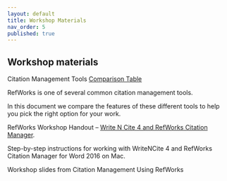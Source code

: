 ```yaml
---
layout: default
title: Workshop Materials
nav_order: 5
published: true
---
```


## Workshop materials

Citation Management Tools [Comparison Table](https://github.com/ubc-library-rc/intro-refworks/blob/master/contenthandouts/CM_ComprisonTable_Printer_20191031.pdf)  

RefWorks is one of several common citation management tools. 

In this document we compare the features of these different tools to help you pick the right option for your work.

RefWorks Workshop Handout – [Write N Cite 4 and RefWorks Citation Manager](https://github.com/ubc-library-rc/intro-refworks/blob/master/contenthandouts/CM_ComprisonTable_Printer_20191031.pdf).  

Step-by-step instructions for working with WriteNCite 4 and RefWorks Citation Manager for Word 2016 on Mac.

Workshop slides from Citation Management Using RefWorks
